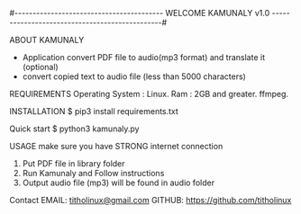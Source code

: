 #----------------------------------------- WELCOME KAMUNALY v1.0 -----------------------------------------------#

ABOUT KAMUNALY
- Application convert PDF file to audio(mp3 format) and translate it (optional)
- convert copied text to audio file (less than 5000 characters)

REQUIREMENTS
Operating System : Linux.
Ram : 2GB and greater. 
ffmpeg.

INSTALLATION 
$ pip3 install requirements.txt

Quick start
$ python3 kamunaly.py

USAGE 
make sure you have STRONG internet connection
1. Put PDF file in library folder
2. Run Kamunaly and Follow instructions
3. Output audio file (mp3) will be found in audio folder 

Contact
EMAIL: titholinux@gmail.com
GITHUB: https://github.com/titholinux
